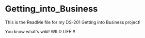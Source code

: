 # Getting_into_Business

This is the ReadMe file for my DS-201 Getting into Business project!

You know what's wild! WILD LIFE!!!
